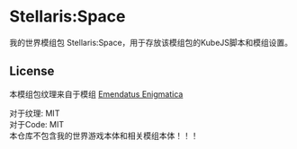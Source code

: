 # Stellaris:Space

我的世界模组包 Stellaris:Space，用于存放该模组包的KubeJS脚本和模组设置。

## License
本模组包纹理来自于模组 [Emendatus Enigmatica](https://www.curseforge.com/minecraft/mc-mods/emendatus-enigmatica) 

对于纹理: MIT \
对于Code: MIT \
本仓库不包含我的世界游戏本体和相关模组本体！！！